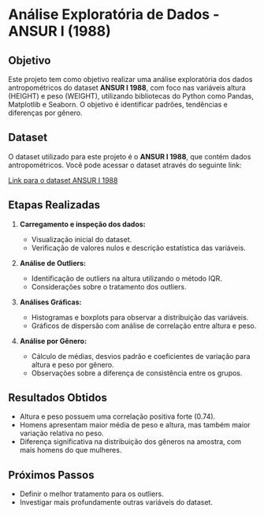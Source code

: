 # Análise Exploratória de Dados - ANSUR I (1988)

## Objetivo
Este projeto tem como objetivo realizar uma análise exploratória dos dados antropométricos do dataset **ANSUR I 1988**, com foco nas variáveis altura (HEIGHT) e peso (WEIGHT), utilizando bibliotecas do Python como Pandas, Matplotlib e Seaborn. O objetivo é identificar padrões, tendências e diferenças por gênero.

## Dataset
O dataset utilizado para este projeto é o **ANSUR I 1988**, que contém dados antropométricos. Você pode acessar o dataset através do seguinte link:

[Link para o dataset ANSUR I 1988](https://www.triolastats.com/es14-data-sets)

## Etapas Realizadas

1. **Carregamento e inspeção dos dados:**
   - Visualização inicial do dataset.
   - Verificação de valores nulos e descrição estatística das variáveis.

2. **Análise de Outliers:**
   - Identificação de outliers na altura utilizando o método IQR.
   - Considerações sobre o tratamento dos outliers.

3. **Análises Gráficas:**
   - Histogramas e boxplots para observar a distribuição das variáveis.
   - Gráficos de dispersão com análise de correlação entre altura e peso.

4. **Análise por Gênero:**
   - Cálculo de médias, desvios padrão e coeficientes de variação para altura e peso por gênero.
   - Observações sobre a diferença de consistência entre os grupos.

## Resultados Obtidos
- Altura e peso possuem uma correlação positiva forte (0.74).
- Homens apresentam maior média de peso e altura, mas também maior variação relativa no peso.
- Diferença significativa na distribuição dos gêneros na amostra, com mais homens do que mulheres.

## Próximos Passos
- Definir o melhor tratamento para os outliers.
- Investigar mais profundamente outras variáveis do dataset.